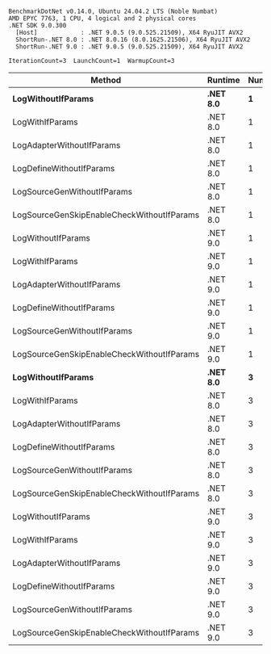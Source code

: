 ```

BenchmarkDotNet v0.14.0, Ubuntu 24.04.2 LTS (Noble Numbat)
AMD EPYC 7763, 1 CPU, 4 logical and 2 physical cores
.NET SDK 9.0.300
  [Host]            : .NET 9.0.5 (9.0.525.21509), X64 RyuJIT AVX2
  ShortRun-.NET 8.0 : .NET 8.0.16 (8.0.1625.21506), X64 RyuJIT AVX2
  ShortRun-.NET 9.0 : .NET 9.0.5 (9.0.525.21509), X64 RyuJIT AVX2

IterationCount=3  LaunchCount=1  WarmupCount=3  

```
| Method                                     | Runtime  | Number | Mean      | Error     | StdDev   | Min       | Max       | Gen0   | Allocated |
|------------------------------------------- |--------- |------- |----------:|----------:|---------:|----------:|----------:|-------:|----------:|
| **LogWithoutIfParams**                         | **.NET 8.0** | **1**      |  **60.33 ns** |  **6.682 ns** | **0.366 ns** |  **59.93 ns** |  **60.66 ns** | **0.0052** |      **88 B** |
| LogWithIfParams                            | .NET 8.0 | 1      |  58.32 ns | 21.692 ns | 1.189 ns |  57.60 ns |  59.69 ns | 0.0052 |      88 B |
| LogAdapterWithoutIfParams                  | .NET 8.0 | 1      |  58.39 ns | 12.172 ns | 0.667 ns |  57.67 ns |  58.99 ns | 0.0052 |      88 B |
| LogDefineWithoutIfParams                   | .NET 8.0 | 1      |  19.88 ns |  0.260 ns | 0.014 ns |  19.87 ns |  19.90 ns |      - |         - |
| LogSourceGenWithoutIfParams                | .NET 8.0 | 1      |  20.00 ns |  0.360 ns | 0.020 ns |  19.98 ns |  20.02 ns |      - |         - |
| LogSourceGenSkipEnableCheckWithoutIfParams | .NET 8.0 | 1      |  19.40 ns |  3.157 ns | 0.173 ns |  19.29 ns |  19.60 ns |      - |         - |
| LogWithoutIfParams                         | .NET 9.0 | 1      |  56.61 ns |  6.121 ns | 0.336 ns |  56.27 ns |  56.94 ns | 0.0052 |      88 B |
| LogWithIfParams                            | .NET 9.0 | 1      |  63.79 ns | 22.337 ns | 1.224 ns |  62.37 ns |  64.51 ns | 0.0052 |      88 B |
| LogAdapterWithoutIfParams                  | .NET 9.0 | 1      |  68.91 ns | 25.607 ns | 1.404 ns |  67.40 ns |  70.17 ns | 0.0052 |      88 B |
| LogDefineWithoutIfParams                   | .NET 9.0 | 1      |  19.88 ns |  0.145 ns | 0.008 ns |  19.87 ns |  19.88 ns |      - |         - |
| LogSourceGenWithoutIfParams                | .NET 9.0 | 1      |  19.90 ns |  0.076 ns | 0.004 ns |  19.90 ns |  19.90 ns |      - |         - |
| LogSourceGenSkipEnableCheckWithoutIfParams | .NET 9.0 | 1      |  19.26 ns |  0.705 ns | 0.039 ns |  19.21 ns |  19.28 ns |      - |         - |
| **LogWithoutIfParams**                         | **.NET 8.0** | **3**      | **177.66 ns** | **25.642 ns** | **1.406 ns** | **176.37 ns** | **179.16 ns** | **0.0157** |     **264 B** |
| LogWithIfParams                            | .NET 8.0 | 3      | 179.70 ns | 69.734 ns | 3.822 ns | 175.31 ns | 182.27 ns | 0.0157 |     264 B |
| LogAdapterWithoutIfParams                  | .NET 8.0 | 3      | 171.59 ns | 13.998 ns | 0.767 ns | 171.03 ns | 172.47 ns | 0.0157 |     264 B |
| LogDefineWithoutIfParams                   | .NET 8.0 | 3      |  59.28 ns |  2.767 ns | 0.152 ns |  59.17 ns |  59.45 ns |      - |         - |
| LogSourceGenWithoutIfParams                | .NET 8.0 | 3      |  58.68 ns |  5.189 ns | 0.284 ns |  58.47 ns |  59.01 ns |      - |         - |
| LogSourceGenSkipEnableCheckWithoutIfParams | .NET 8.0 | 3      |  58.06 ns |  0.749 ns | 0.041 ns |  58.02 ns |  58.11 ns |      - |         - |
| LogWithoutIfParams                         | .NET 9.0 | 3      | 170.93 ns | 32.368 ns | 1.774 ns | 169.83 ns | 172.98 ns | 0.0157 |     264 B |
| LogWithIfParams                            | .NET 9.0 | 3      | 183.28 ns | 71.502 ns | 3.919 ns | 178.93 ns | 186.55 ns | 0.0157 |     264 B |
| LogAdapterWithoutIfParams                  | .NET 9.0 | 3      | 170.08 ns | 18.023 ns | 0.988 ns | 168.99 ns | 170.91 ns | 0.0157 |     264 B |
| LogDefineWithoutIfParams                   | .NET 9.0 | 3      |  59.93 ns |  0.900 ns | 0.049 ns |  59.90 ns |  59.99 ns |      - |         - |
| LogSourceGenWithoutIfParams                | .NET 9.0 | 3      |  59.07 ns |  0.226 ns | 0.012 ns |  59.06 ns |  59.08 ns |      - |         - |
| LogSourceGenSkipEnableCheckWithoutIfParams | .NET 9.0 | 3      |  57.71 ns |  1.018 ns | 0.056 ns |  57.67 ns |  57.78 ns |      - |         - |
